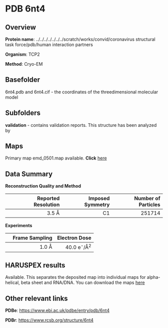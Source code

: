 # PDB 6nt4

## Overview

**Protein name**: ../../../../../../../scratch/works/convid/coronavirus structural task force/pdb/human interaction partners

**Organism**: TCP2

**Method**: Cryo-EM



## Basefolder

6nt4.pdb and 6nt4.cif - the coordinates of the threedimensional molecular model

## Subfolders





**validation** - contains validation reports. This structure has been analyzed by <br>     



## Maps

Primary map emd_0501.map available. **Click** [here](http://ftp.wwpdb.org/pub/emdb/structures/EMD-0501/map/) 

## Data Summary
**Reconstruction Quality and Method**

|   | Reported Resolution | Imposed Symmetry | Number of Particles |
|---|-------------:|----------------:|--------------:|
|   |3.5 Å|C1|251714|

**Experiments**

|   | Frame Sampling | Electron Dose |
|---|-------------:|----------------:|
|   |1.0 Å|40.0 e<sup>-</sup>/Å<sup>2</sup>|

## HARUSPEX results

Available. This separates the deposited map into individual maps for alpha-helical, beta sheet and RNA/DNA. You can download the maps [here](https://zenodo.org/record/3820213)

## Other relevant links 
**PDBe**:  https://www.ebi.ac.uk/pdbe/entry/pdb/6nt4
 
**PDBr**: https://www.rcsb.org/structure/6nt4 
